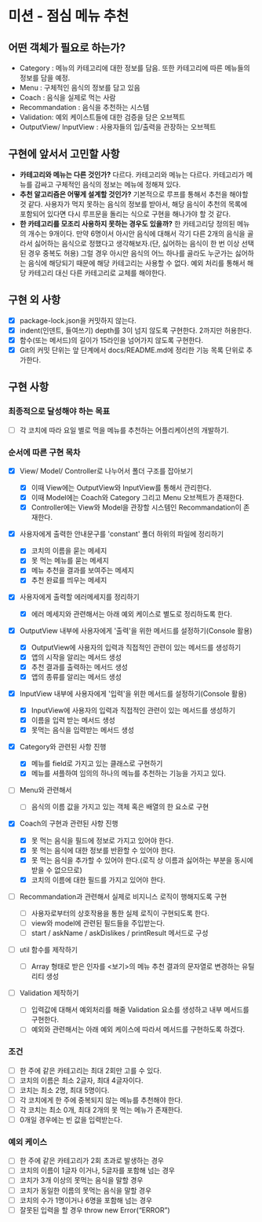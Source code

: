 # 미션 - 점심 메뉴 추천

## 어떤 객체가 필요로 하는가?

- Category : 메뉴의 카테고리에 대한 정보를 담음. 또한 카테고리에 따른 메뉴들의 정보를 담을 예정.
- Menu : 구체적인 음식의 정보를 담고 있음
- Coach : 음식을 실제로 먹는 사람
- Recommandation : 음식을 추천하는 시스템
- Validation: 예외 케이스트들에 대한 검증을 담은 오브젝트
- OutputView/ InputView : 사용자들의 입/출력을 관장하는 오브젝트

## 구현에 앞서서 고민할 사항

- **카테고리와 메뉴는 다른 것인가?** 다르다. 카테고리와 메뉴는 다르다. 카테고리가 메뉴를 감싸고 구체적인 음식의 정보는 메뉴에 정해져 있다.
- **추천 알고리즘은 어떻게 설계할 것인가?** 기본적으로 루프를 통해서 추천을 해야할 것 같다. 사용자가 먹지 못하는 음식의 정보를 받아서, 해당 음식이 추천의 목록에 포함되어 있다면 다시 루프문을 돌리는 식으로 구현을 해나가야 할 것 같다.
- **한 카테고리를 모조리 사용하지 못하는 경우도 있을까?** 한 카테고리당 정의된 메뉴의 개수는 9개이다. 만약 6명이서 아시안 음식에 대해서 각기 다른 2개의 음식을 골라서 싫어하는 음식으로 정했다고 생각해보자.(단, 싫어하는 음식이 한 번 이상 선택된 경우 중복도 허용) 그럴 경우 아시안 음식의 어느 하나를 골라도 누군가는 싫어하는 음식에 해당되기 때문에 해당 카테고리는 사용할 수 없다. 예외 처리를 통해서 해당 카테고리 대신 다른 카테고리로 교체를 해야한다.

## 구현 외 사항

- [x] package-lock.json을 커밋하지 않는다.
- [x] indent(인덴트, 들여쓰기) depth를 3이 넘지 않도록 구현한다. 2까지만 허용한다.
- [x] 함수(또는 메서드)의 길이가 15라인을 넘어가지 않도록 구현한다.
- [x] Git의 커밋 단위는 앞 단계에서 docs/README.md에 정리한 기능 목록 단위로 추가한다.

## 구현 사항

### 최종적으로 달성해야 하는 목표

- [ ] 각 코치에 따라 요일 별로 먹을 메뉴를 추천하는 어플리케이션의 개발하기.

### 순서에 따른 구현 목차

- [x] View/ Model/ Controller로 나누어서 폴더 구조를 잡아보기

  - [x] 이때 View에는 OutputView와 InputView를 통해서 관리한다.
  - [x] 이때 Model에는 Coach와 Category 그리고 Menu 오브젝트가 존재한다.
  - [x] Controller에는 View와 Model을 관장할 시스템인 Recommandation이 존재한다.

- [x] 사용자에게 출력한 안내문구를 'constant' 폴더 하위의 파일에 정리하기

  - [x] 코치의 이름을 묻는 메세지
  - [x] 못 먹는 메뉴를 묻는 메세지
  - [x] 메뉴 추천을 결과를 보여주는 메세지
  - [x] 추천 완료를 띄우는 메세지

- [x] 사용자에게 출력할 에러메세지를 정리하기

  - [x] 에러 메세지와 관련해서는 아래 예외 케이스로 별도로 정리하도록 한다.

- [x] OutputView 내부에 사용자에게 '출력'을 위한 메서드를 설정하기(Console 활용)

  - [x] OutputView에 사용자의 입력과 직접적인 관련이 있는 메서드를 생성하기
  - [x] 앱의 시작을 알리는 메서드 생성
  - [x] 추천 결과를 출력하는 메서드 생성
  - [x] 앱의 종류를 알리는 메서드 생성

- [x] InputView 내부에 사용자에게 '입력'을 위한 메서드를 설정하기(Console 활용)

  - [x] InputView에 사용자의 입력과 직접적인 관련이 있는 메서드를 생성하기
  - [x] 이름을 입력 받는 메서드 생성
  - [x] 못먹는 음식을 입력받는 메서드 생성

- [x] Category와 관련된 사항 진행

  - [x] 메뉴를 field로 가지고 있는 클래스로 구현하기
  - [x] 메뉴를 셔플하여 임의의 하나의 메뉴를 추천하는 기능을 가지고 있다.

- [ ] Menu와 관련해서

  - [ ] 음식의 이름 값을 가지고 있는 객체 혹은 배열의 한 요소로 구현

- [x] Coach의 구현과 관련된 사항 진행

  - [x] 못 먹는 음식을 필드에 정보로 가지고 있어야 한다.
  - [x] 못 먹는 음식에 대한 정보를 반환할 수 있어야 한다.
  - [x] 못 먹는 음식을 추가할 수 있어야 한다.(로직 상 이름과 싫어하는 부분을 동시에 받을 수 없으므로)
  - [x] 코치의 이름에 대한 필드를 가지고 있어야 한다.

- [ ] Recommandation과 관련해서 실제로 비지니스 로직이 행해지도록 구현

  - [ ] 사용자로부터의 상호작용을 통한 실제 로직이 구현되도록 한다.
  - [ ] view와 model에 관련된 필드들을 주입받는다.
  - [ ] start / askName / askDislikes / printResult 메서드로 구성

- [ ] util 함수를 제작하기

  - [ ] Array 형태로 받은 인자를 <보기>의 메뉴 추천 결과의 문자열로 변경하는 유틸리티 생성

- [ ] Validation 제작하기

  - [ ] 입력값에 대해서 예외처리를 해줄 Validation 요소를 생성하고 내부 메서드를 구현한다.
  - [ ] 예외와 관련해서는 아래 예외 케이스에 따라서 메서드를 구현하도록 하겠다.

### 조건

- [ ] 한 주에 같은 카테고리는 최대 2회만 고를 수 있다.
- [ ] 코치의 이름은 최소 2글자, 최대 4글자이다.
- [ ] 코치는 최소 2명, 최대 5명이다.
- [ ] 각 코치에게 한 주에 중복되지 않는 메뉴를 추천해야 한다.
- [ ] 각 코치는 최소 0개, 최대 2개의 못 먹는 메뉴가 존재한다.
- [ ] 0개일 경우에는 빈 값을 입력받는다.

### 예외 케이스

- [ ] 한 주에 같은 카테고리가 2회 초과로 발생하는 경우
- [ ] 코치의 이름이 1글자 이거나, 5글자를 포함해 넘는 경우
- [ ] 코치가 3개 이상의 못먹는 음식을 말할 경우
- [ ] 코치가 동일한 이름의 못먹는 음식을 말할 경우
- [ ] 코치의 수가 1명이거나 6명을 포함해 넘는 경우
- [ ] 잘못된 입력을 할 경우 throw new Error(“ERROR”)
